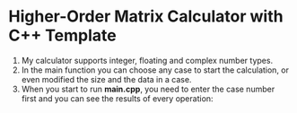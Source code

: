 # Higher-Order Matrix Calculator with C++ Template
1. My calculator supports integer, floating and complex number types.
2. In the main function you can choose any case to start the calculation, or even modified the size and the data in a case.
3. When you start to run **main.cpp**, you need to enter the case number first and you can see the results of every operation: 
